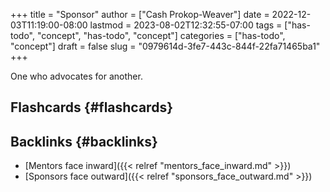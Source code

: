 +++
title = "Sponsor"
author = ["Cash Prokop-Weaver"]
date = 2022-12-03T11:19:00-08:00
lastmod = 2023-08-02T12:32:55-07:00
tags = ["has-todo", "concept", "has-todo", "concept"]
categories = ["has-todo", "concept"]
draft = false
slug = "0979614d-3fe7-443c-844f-22fa71465ba1"
+++

One who advocates for another.


## Flashcards {#flashcards}


## Backlinks {#backlinks}

-   [Mentors face inward]({{< relref "mentors_face_inward.md" >}})
-   [Sponsors face outward]({{< relref "sponsors_face_outward.md" >}})
